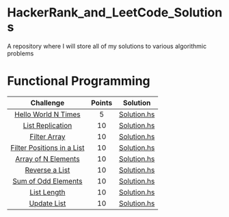 # HackerRank_and_LeetCode_Solutions
A repository where I will store all of my solutions to various algorithmic problems

# Functional Programming                                                        
                                                                                   
|                                                              Challenge                                                              | Points |                                                                                  Solution                                                                                 |       
|:-----------------------------------------------------------------------------------------------------------------------------------:|:------:|:-------------------------------------------------------------------------------------------------------------------------------------------------------------------------:|
| [Hello World N Times](https://www.hackerrank.com/challenges/fp-hello-world-n-times)                                                         |   5   | [Solution.hs](https://github.com/BenjaminPatch/HackerRank_and_LeetCode_Solutions/blob/master/haskell/hackerRank/fpPath/Hello%20World%20N%20Times/Solution.hs)
| [List Replication](https://www.hackerrank.com/challenges/fp-list-replication)                                                         |   10   | [Solution.hs](https://github.com/BenjaminPatch/HackerRank_and_LeetCode_Solutions/blob/master/haskell/hackerRank/fpPath/List%20Replication/Solution.hs)
| [Filter Array](https://www.hackerrank.com/challenges/fp-filter-array)                                                         |   10  | [Solution.hs](https://github.com/BenjaminPatch/HackerRank_and_LeetCode_Solutions/blob/master/haskell/hackerRank/fpPath/Filter%20Array/Solution.hs)
| [Filter Positions in a List](https://www.hackerrank.com/challenges/fp-filter-positions-in-a-list/)                                                         |   10  | [Solution.hs](https://github.com/BenjaminPatch/HackerRank_and_LeetCode_Solutions/blob/master/haskell/hackerRank/fpPath/Filter%20Positions%20in%20a%20List/Solution.hs)
| [Array of N Elements](https://www.hackerrank.com/challenges/fp-array-of-n-elements/problem)                                                         |   10  | [Solution.hs](https://github.com/BenjaminPatch/HackerRank_and_LeetCode_Solutions/blob/master/haskell/hackerRank/fpPath/Array%20of%20N%20elements/Solution.hs)
| [Reverse a List](https://www.hackerrank.com/challenges/fp-reverse-a-list/problem)                                                         |   10  | [Solution.hs](https://github.com/BenjaminPatch/HackerRank_and_LeetCode_Solutions/blob/master/haskell/hackerRank/fpPath/Reverse%20a%20List/Solution.hs)
| [Sum of Odd Elements](https://www.hackerrank.com/challenges/fp-sum-of-odd-elements/)                                                         |   10  | [Solution.hs](https://github.com/BenjaminPatch/HackerRank_and_LeetCode_Solutions/blob/master/haskell/hackerRank/fpPath/Sum%20of%20Odd%20Elements/Solution.hs)
| [List Length](https://www.hackerrank.com/challenges/fp-list-length/problem)                                                         |   10  | [Solution.hs](https://github.com/BenjaminPatch/HackerRank_and_LeetCode_Solutions/blob/master/haskell/hackerRank/fpPath/List%20Length/Solution.hs)
| [Update List](https://www.hackerrank.com/challenges/fp-update-list/problem)                                                         |   10  | [Solution.hs](https://github.com/BenjaminPatch/HackerRank_and_LeetCode_Solutions/blob/master/haskell/hackerRank/fpPath/Update%20List/Solution.hs)                                                                                                     
